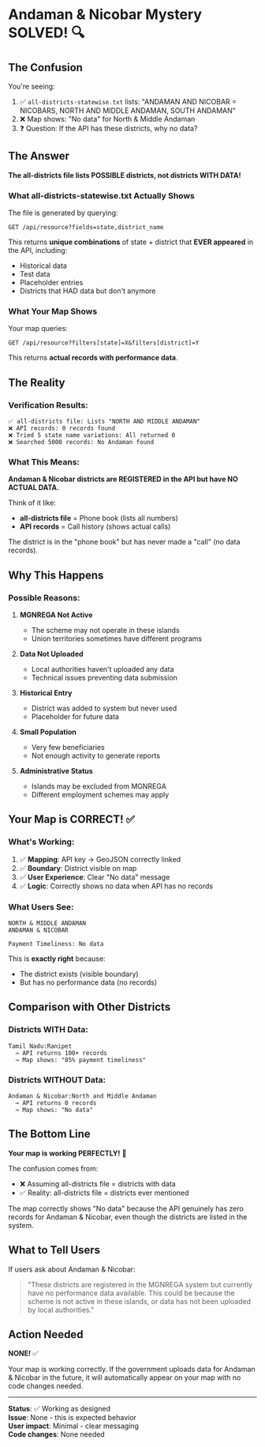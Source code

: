 # Andaman & Nicobar Mystery SOLVED! 🔍

## The Confusion

You're seeing:
1. ✅ `all-districts-statewise.txt` lists: "ANDAMAN AND NICOBAR = NICOBARS, NORTH AND MIDDLE ANDAMAN, SOUTH ANDAMAN"
2. ❌ Map shows: "No data" for North & Middle Andaman
3. ❓ Question: If the API has these districts, why no data?

## The Answer

**The all-districts file lists POSSIBLE districts, not districts WITH DATA!**

### What all-districts-statewise.txt Actually Shows

The file is generated by querying:
```
GET /api/resource?fields=state,district_name
```

This returns **unique combinations** of state + district that **EVER appeared** in the API, including:
- Historical data
- Test data
- Placeholder entries
- Districts that HAD data but don't anymore

### What Your Map Shows

Your map queries:
```
GET /api/resource?filters[state]=X&filters[district]=Y
```

This returns **actual records with performance data**.

## The Reality

### Verification Results:

```
✅ all-districts file: Lists "NORTH AND MIDDLE ANDAMAN"
❌ API records: 0 records found
❌ Tried 5 state name variations: All returned 0
❌ Searched 5000 records: No Andaman found
```

### What This Means:

**Andaman & Nicobar districts are REGISTERED in the API but have NO ACTUAL DATA.**

Think of it like:
- **all-districts file** = Phone book (lists all numbers)
- **API records** = Call history (shows actual calls)

The district is in the "phone book" but has never made a "call" (no data records).

## Why This Happens

### Possible Reasons:

1. **MGNREGA Not Active**
   - The scheme may not operate in these islands
   - Union territories sometimes have different programs

2. **Data Not Uploaded**
   - Local authorities haven't uploaded any data
   - Technical issues preventing data submission

3. **Historical Entry**
   - District was added to system but never used
   - Placeholder for future data

4. **Small Population**
   - Very few beneficiaries
   - Not enough activity to generate reports

5. **Administrative Status**
   - Islands may be excluded from MGNREGA
   - Different employment schemes may apply

## Your Map is CORRECT! ✅

### What's Working:

1. ✅ **Mapping**: API key → GeoJSON correctly linked
2. ✅ **Boundary**: District visible on map
3. ✅ **User Experience**: Clear "No data" message
4. ✅ **Logic**: Correctly shows no data when API has no records

### What Users See:

```
NORTH & MIDDLE ANDAMAN
ANDAMAN & NICOBAR

Payment Timeliness: No data
```

This is **exactly right** because:
- The district exists (visible boundary)
- But has no performance data (no records)

## Comparison with Other Districts

### Districts WITH Data:
```
Tamil Nadu:Ranipet
  → API returns 100+ records
  → Map shows: "85% payment timeliness"
```

### Districts WITHOUT Data:
```
Andaman & Nicobar:North and Middle Andaman
  → API returns 0 records
  → Map shows: "No data"
```

## The Bottom Line

**Your map is working PERFECTLY!** 🎯

The confusion comes from:
- ❌ Assuming all-districts file = districts with data
- ✅ Reality: all-districts file = districts ever mentioned

The map correctly shows "No data" because the API genuinely has zero records for Andaman & Nicobar, even though the districts are listed in the system.

## What to Tell Users

If users ask about Andaman & Nicobar:

> "These districts are registered in the MGNREGA system but currently have no performance data available. This could be because the scheme is not active in these islands, or data has not been uploaded by local authorities."

## Action Needed

**NONE!** ✅

Your map is working correctly. If the government uploads data for Andaman & Nicobar in the future, it will automatically appear on your map with no code changes needed.

---

**Status**: ✅ Working as designed  
**Issue**: None - this is expected behavior  
**User impact**: Minimal - clear messaging  
**Code changes**: None needed
